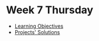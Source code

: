 # Week 7 Thursday
- [Learning Objectives](./w7-thursday-learning-objectives)
- [Projects' Solutions](./solutions)
